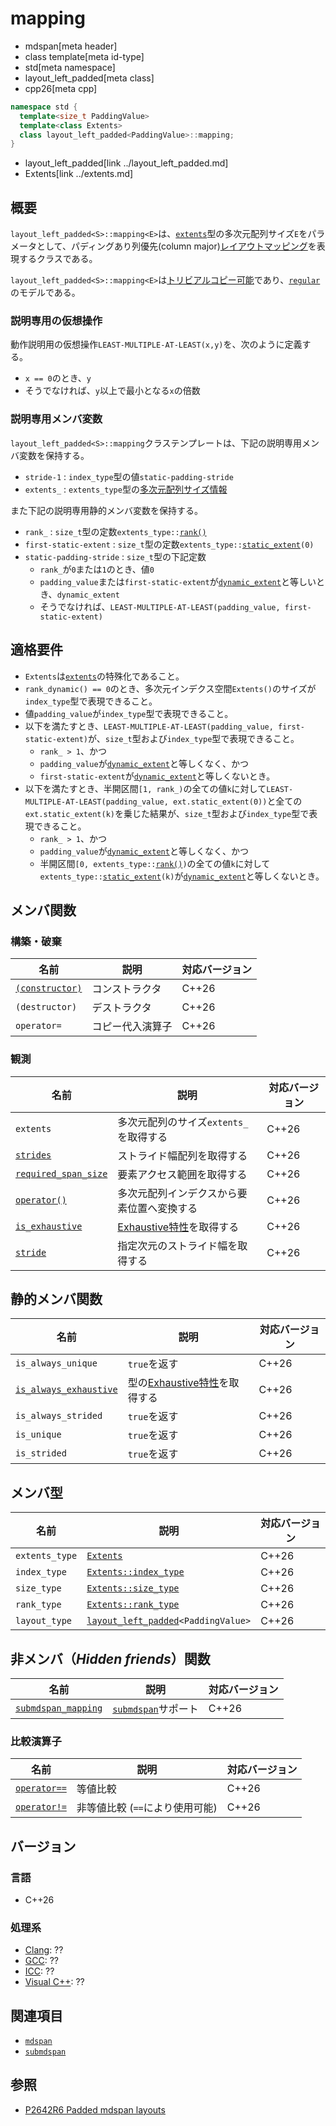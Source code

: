 # mapping
* mdspan[meta header]
* class template[meta id-type]
* std[meta namespace]
* layout_left_padded[meta class]
* cpp26[meta cpp]

```cpp
namespace std {
  template<size_t PaddingValue>
  template<class Extents>
  class layout_left_padded<PaddingValue>::mapping;
}
```
* layout_left_padded[link ../layout_left_padded.md]
* Extents[link ../extents.md]

## 概要
`layout_left_padded<S>::mapping<E>`は、[`extents`](../extents.md)型の多次元配列サイズ`E`をパラメータとして、パディングあり列優先(column major)[レイアウトマッピング](../LayoutMapping.md)を表現するクラスである。

`layout_left_padded<S>::mapping<E>`は[トリビアルコピー可能](/reference/type_traits/is_trivially_copyable.md)であり、[`regular`](/reference/concepts/regular.md)のモデルである。

### 説明専用の仮想操作
動作説明用の仮想操作`LEAST-MULTIPLE-AT-LEAST(x,y)`を、次のように定義する。

- `x == 0`のとき、`y`
- そうでなければ、`y`以上で最小となる`x`の倍数

### 説明専用メンバ変数
`layout_left_padded<S>::mapping`クラステンプレートは、下記の説明専用メンバ変数を保持する。

- `stride-1` : `index_type`型の値`static-padding-stride`
- `extents_` : `extents_type`型の[多次元配列サイズ情報](../extents.md)

また下記の説明専用静的メンバ変数を保持する。

- `rank_` : `size_t`型の定数`extents_type::`[`rank()`](../extents/rank.md)
- `first-static-extent` : `size_t`型の定数`extents_type::`[`static_extent`](../extents/static_extent.md)`(0)`
- `static-padding-stride` : `size_t`型の下記定数
    - `rank_`が`0`または`1`のとき、値`0`
    - `padding_value`または`first-static-extent`が[`dynamic_extent`](/reference/span/dynamic_extent.md)と等しいとき、`dynamic_extent`
    - そうでなければ、`LEAST-MULTIPLE-AT-LEAST(padding_value, first-static-extent)`


## 適格要件
- `Extents`は[`extents`](../extents.md)の特殊化であること。
- `rank_dynamic() == 0`のとき、多次元インデクス空間`Extents()`のサイズが`index_type`型で表現できること。
- 値`padding_value`が`index_type`型で表現できること。
- 以下を満たすとき、`LEAST-MULTIPLE-AT-LEAST(padding_value, first-static-extent)`が、`size_t`型および`index_type`型で表現できること。
    - `rank_ > 1`、かつ
    - `padding_value`が[`dynamic_extent`](/reference/span/dynamic_extent.md)と等しくなく、かつ
    - `first-static-extent`が[`dynamic_extent`](/reference/span/dynamic_extent.md)と等しくないとき。
- 以下を満たすとき、半開区間`[1, rank_)`の全ての値`k`に対して`LEAST-MULTIPLE-AT-LEAST(padding_value, ext.static_extent(0))`と全ての`ext.static_extent(k)`を乗じた結果が、`size_t`型および`index_type`型で表現できること。
    - `rank_ > 1`、かつ
    - `padding_value`が[`dynamic_extent`](/reference/span/dynamic_extent.md)と等しくなく、かつ
    - 半開区間`[0, extents_type::`[`rank()`](../extents/rank.md)`)`の全ての値`k`に対して`extents_type::`[`static_extent`](../extents/static_extent.md)`(k)`が[`dynamic_extent`](/reference/span/dynamic_extent.md)と等しくないとき。


## メンバ関数
### 構築・破棄

| 名前 | 説明 | 対応バージョン |
|------|------|----------------|
| [`(constructor)`](mapping/op_constructor.md.nolink) | コンストラクタ | C++26 |
| `(destructor)` | デストラクタ | C++26 |
| `operator=`    | コピー代入演算子 | C++26 |

### 観測

| 名前 | 説明 | 対応バージョン |
|------|------|----------------|
| `extents` | 多次元配列のサイズ`extents_`を取得する | C++26 |
| [`strides`](mapping/strides.md.nolink) | ストライド幅配列を取得する | C++26 |
| [`required_span_size`](mapping/required_span_size.md.nolink) | 要素アクセス範囲を取得する | C++26 |
| [`operator()`](mapping/op_call.md.nolink) | 多次元配列インデクスから要素位置へ変換する | C++26 |
| [`is_exhaustive`](mapping/is_exhaustive.md.nolink) | [Exhaustive特性](../LayoutMapping.md)を取得する | C++26 |
| [`stride`](mapping/stride.md.nolink) | 指定次元のストライド幅を取得する | C++26 |


## 静的メンバ関数

| 名前 | 説明 | 対応バージョン |
|------|------|----------------|
| `is_always_unique`  | `true`を返す | C++26 |
| [`is_always_exhaustive`](mapping/is_always_exhaustive.md.nolink) | 型の[Exhaustive特性](../LayoutMapping.md)を取得する | C++26 |
| `is_always_strided` | `true`を返す | C++26 |
| `is_unique`  | `true`を返す | C++26 |
| `is_strided` | `true`を返す | C++26 |


## メンバ型

| 名前 | 説明 | 対応バージョン |
|------|------|----------------|
| `extents_type` | [`Extents`](../extents.md) | C++26 |
| `index_type` | [`Extents::index_type`](../extents.md) | C++26 |
| `size_type` | [`Extents::size_type`](../extents.md) | C++26 |
| `rank_type` | [`Extents::rank_type`](../extents.md) | C++26 |
| `layout_type` | [`layout_left_padded`](../layout_left_padded.md)`<PaddingValue>` | C++26 |


## 非メンバ（*Hidden friends*）関数

| 名前 | 説明 | 対応バージョン |
|------|------|----------------|
| [`submdspan_mapping`](mapping/submdspan_mapping.md) | [`submdspan`](../submdspan.md)サポート | C++26 |

### 比較演算子

| 名前 | 説明 | 対応バージョン |
|------|------|----------------|
| [`operator==`](mapping/op_equal.md.nolink) | 等値比較 | C++26 |
| [`operator!=`](mapping/op_equal.md.nolink) | 非等値比較 (`==`により使用可能) | C++26 |


## バージョン
### 言語
- C++26

### 処理系
- [Clang](/implementation.md#clang): ??
- [GCC](/implementation.md#gcc): ??
- [ICC](/implementation.md#icc): ??
- [Visual C++](/implementation.md#visual_cpp): ??


## 関連項目
- [`mdspan`](../mdspan.md)
- [`submdspan`](../submdspan.md)


## 参照
- [P2642R6 Padded mdspan layouts](https://www.open-std.org/jtc1/sc22/wg21/docs/papers/2024/p2642r6.pdf)
